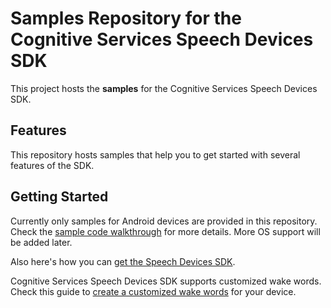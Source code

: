 # Samples Repository for the Cognitive Services Speech Devices SDK

This project hosts the **samples** for the Cognitive Services Speech Devices SDK.

## Features

This repository hosts samples that help you to get started with several features of the SDK.

## Getting Started

Currently only samples for Android devices are provided in this repository. Check the [sample code walkthrough](https://github.com/Azure-Samples/Cognitive-Services-Speech-Devices-SDK/blob/master/samples/Android/Sample_Code_Walkthrough.md) for more details. More OS support will be added later.

Also here's how you can [get the Speech Devices SDK](https://docs.microsoft.com/en-us/azure/cognitive-services/speech-service/get-speech-devices-sdk).

Cognitive Services Speech Devices SDK supports customized wake words. Check this guide to [create a customized wake words](https://docs.microsoft.com/en-us/azure/cognitive-services/speech-service/speech-devices-sdk-create-kws) for your device.
